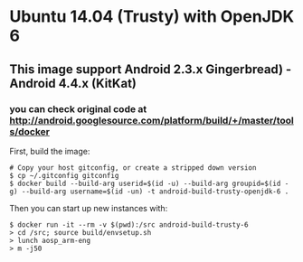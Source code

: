 # Ubuntu 14.04 (Trusty) with OpenJDK 6
## This image support Android 2.3.x Gingerbread) - Android 4.4.x (KitKat)
### you can check original code at http://android.googlesource.com/platform/build/+/master/tools/docker

First, build the image:
```
# Copy your host gitconfig, or create a stripped down version
$ cp ~/.gitconfig gitconfig
$ docker build --build-arg userid=$(id -u) --build-arg groupid=$(id -g) --build-arg username=$(id -un) -t android-build-trusty-openjdk-6 .
```

Then you can start up new instances with:
```
$ docker run -it --rm -v $(pwd):/src android-build-trusty-6
> cd /src; source build/envsetup.sh
> lunch aosp_arm-eng
> m -j50 
```
